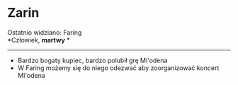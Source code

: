 <p><img></img></p>

# Zarin
Ostatnio widziano: <a data-path="Lokacje/Faring.md">Faring</a> <br>
*Człowiek, **martwy** *

---

- Bardzo bogaty kupiec, bardzo polubił grę Mi'odena  
- W Faring możemy się do niego odezwać aby zoorganizować koncert Mi'odena  